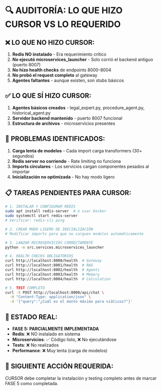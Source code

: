 # 🔍 AUDITORÍA: LO QUE HIZO CURSOR VS LO REQUERIDO

## ❌ **LO QUE NO HIZO CURSOR:**

1. **Redis NO instalado** - Era requerimiento crítico
2. **No ejecutó microservices_launcher** - Solo corrió el backend antiguo (puerto 8007)
3. **No hizo health checks** de endpoints 8000-8004
4. **No probó el request completo** al gateway
5. **Agentes faltantes** - aunque existen, son stubs básicos

## ✅ **LO QUE SÍ HIZO CURSOR:**

1. **Agentes básicos creados** - legal_expert.py, procedure_agent.py, historical_agent.py
2. **Servidor backend mantenido** - puerto 8007 funcional
3. **Estructura de archivos** - microservicios presentes

## 🐛 **PROBLEMAS IDENTIFICADOS:**

1. **Carga lenta de modelos** - Cada import carga transformers (30+ segundos)
2. **Redis server no corriendo** - Rate limiting no funciona
3. **Imports circulares** - Los servicios cargan componentes pesados al importar
4. **Inicialización no optimizada** - No hay modo ligero

## 📋 **TAREAS PENDIENTES PARA CURSOR:**

```bash
# 1. INSTALAR Y CONFIGURAR REDIS
sudo apt install redis-server  # o usar Docker
sudo systemctl start redis-server
# Verificar: redis-cli ping

# 2. CREAR MODO LIGERO DE INICIALIZACIÓN
# Modificar imports para que no carguen modelos automáticamente

# 3. LANZAR MICROSERVICIOS CORRECTAMENTE
python -m src.services.microservices_launcher

# 4. HEALTH CHECKS OBLIGATORIOS
curl http://localhost:8000/health  # Gateway
curl http://localhost:8001/health  # RAG
curl http://localhost:8002/health  # Agents  
curl http://localhost:8003/health  # Memory
curl http://localhost:8004/health  # Calculation

# 5. TEST COMPLETO
curl -X POST http://localhost:8000/api/chat \
  -H "Content-Type: application/json" \
  -d '{"query":"¿Cuál es el monto máximo para viáticos?"}'
```

## 🚨 **ESTADO REAL:**

- **FASE 5: PARCIALMENTE IMPLEMENTADA**
- **Redis**: ❌ NO instalado en sistema
- **Microservicios**: ✅ Código listo, ❌ No ejecutándose
- **Tests**: ❌ No realizados
- **Performance**: ❌ Muy lenta (carga de modelos)

## 🎯 **SIGUIENTE ACCIÓN REQUERIDA:**

CURSOR debe completar la instalación y testing completo antes de marcar FASE 5 como completada.